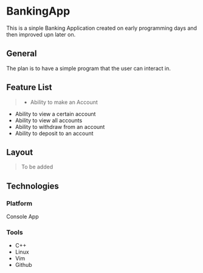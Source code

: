 # BankingApp
This is a sinple Banking Application created on early programming days and then improved upn later on.

## General
The plan is to have a simple program that the user can interact in. 

## Feature List
> * Ability to make an Account
* Ability to view a certain account
* Ability to view all accounts
* Ability to withdraw from an account
* Ability to deposit to an account

## Layout
> To be added


## Technologies
### Platform
Console App
### Tools
* C++
* Linux
* Vim
* Github
